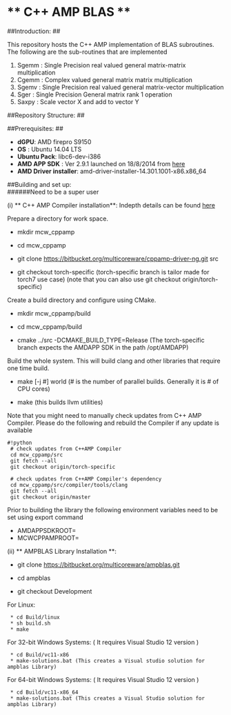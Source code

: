 # ** C++ AMP BLAS ** #

##Introduction: ##

This repository hosts the C++ AMP implementation of BLAS subroutines. The following are the sub-routines that are implemented

1. Sgemm : Single Precision real valued general matrix-matrix multiplication
2. Cgemm : Complex valued general matrix matrix multiplication
2. Sgemv : Single Precision real valued general matrix-vector multiplication
3. Sger : Single Precision General matrix rank 1 operation
4. Saxpy : Scale vector X and add to vector Y


##Repository Structure: ##

##Prerequisites: ##
* **dGPU**:  AMD firepro S9150
* **OS** : Ubuntu 14.04 LTS
* **Ubuntu Pack**: libc6-dev-i386
* **AMD APP SDK** : Ver 2.9.1 launched on 18/8/2014 from [here](http://developer.amd.com/tools-and-sdks/opencl-zone/amd-accelerated-parallel-processing-app-sdk/)
* **AMD Driver installer**: amd-driver-installer-14.301.1001-x86.x86_64


##Building and set up:    
######Need to be a super user

(i)  ** C++ AMP Compiler installation**: Indepth details can be found [here](https://bitbucket.org/multicoreware/cppamp-driver-ng/wiki/Home)

Prepare a directory for work space.

   * mkdir mcw_cppamp

   * cd mcw_cppamp 
   
   * git clone https://bitbucket.org/multicoreware/cppamp-driver-ng.git src

   * git checkout torch-specific (torch-specific branch is tailor made for torch7 use case)
(note that you can also use git checkout origin/torch-specific)

Create a build directory and configure using CMake.

  *  mkdir mcw_cppamp/build

  * cd mcw_cppamp/build

  * cmake ../src -DCMAKE_BUILD_TYPE=Release (The torch-specific branch expects the AMDAPP SDK in the path /opt/AMDAPP)

Build the whole system. This will build clang and other libraries that require one time build.

  * make [-j #] world           (# is the number of parallel builds. Generally it is # of CPU cores)

  * make                        (this builds llvm utilities)

Note that you might need to manually check updates from C++ AMP Compiler.
Please do the following and rebuild the Compiler if any update is available

```
#!python
 # check updates from C++AMP Compiler
 cd mcw_cppamp/src
 git fetch --all
 git checkout origin/torch-specific

 # check updates from C++AMP Compiler's dependency
 cd mcw_cppamp/src/compiler/tools/clang
 git fetch --all
 git checkout origin/master
```


Prior to building the library the following environment variables need to be set using export command

* AMDAPPSDKROOT=<path to AMD APP SDK>
* MCWCPPAMPROOT=<path to mcw_cppamp dir>

(ii)  ** AMPBLAS Library Installation **: 
   
   * git clone https://bitbucket.org/multicoreware/ampblas.git 

   * cd ampblas

   * git checkout Development
   
  For Linux:  

     * cd Build/linux
     * sh build.sh
     * make

  For 32-bit Windows Systems: ( It requires Visual Studio 12 version )

     * cd Build/vc11-x86
     * make-solutions.bat (This creates a Visual studio solution for ampblas Library) 

  For 64-bit Windows Systems: ( It requires Visual Studio 12 version )

     * cd Build/vc11-x86_64
     * make-solutions.bat (This creates a Visual Studio solution for ampblas Library)

 